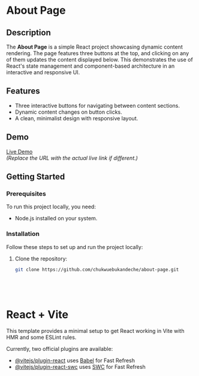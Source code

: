 # About Page

## Description
The **About Page** is a simple React project showcasing dynamic content rendering. The page features three buttons at the top, and clicking on any of them updates the content displayed below. This demonstrates the use of React's state management and component-based architecture in an interactive and responsive UI.

## Features
- Three interactive buttons for navigating between content sections.
- Dynamic content changes on button clicks.
- A clean, minimalist design with responsive layout.

## Demo
[Live Demo](https://chukwuebukandeche.github.io/about-page)  
*(Replace the URL with the actual live link if different.)*

## Getting Started

### Prerequisites
To run this project locally, you need:
- Node.js installed on your system.

### Installation
Follow these steps to set up and run the project locally:

1. Clone the repository:
   ```bash
   git clone https://github.com/chukwuebukandeche/about-page.git






# React + Vite

This template provides a minimal setup to get React working in Vite with HMR and some ESLint rules.

Currently, two official plugins are available:

- [@vitejs/plugin-react](https://github.com/vitejs/vite-plugin-react/blob/main/packages/plugin-react/README.md) uses [Babel](https://babeljs.io/) for Fast Refresh
- [@vitejs/plugin-react-swc](https://github.com/vitejs/vite-plugin-react-swc) uses [SWC](https://swc.rs/) for Fast Refresh
